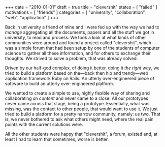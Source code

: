 +++
date = "2010-01-01"
draft = true
title = "clevershit"
states = [ "failed" ]
motivations = [ "friends" ]
categories = [ "university", "collaboration", "web", "application" ]
+++

Back in university a friend of mine and I were fed up with the way we had to _manage_ aggregating all the documents, papers and all the stuff we got in university, to read and process. We took a look at what kinds of other communities were around and found a project called "clevershit", which was a simple forum that had been setup by one of the students of computer science to gather all these information, and for others to exchange their thoughts. We strived to solve a problem, that was already solved.
<!--more-->
Driven by our half-god complex, of doing it better, doing it _the right way_, we tried to build a platform based on the—back then hip and trendy—web application framework Ruby on Rails. An utterly over-engineered piece of software to build an utterly over-engineered platform.

We wanted to create a simple to use, highly flexible way of sharing and collaborating on _content_ and never came to a close. All our prototypes never came across that stage, being a prototype. Essentially, what was missing, was the contact to other people, that would want to use it. We just tried to build a platform for a pretty narrow community, namely: us two. That is, we never bothered to ask what others might need, where the real pain points with the current solutions were.

All the other students were happy that "clevershit", a forum, existed and, at least I had to learn that sometimes, worse is better.
